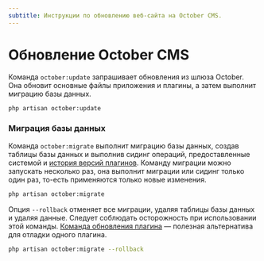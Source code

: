 ```yaml
---
subtitle: Инструкции по обновлению веб-сайта на October CMS.
---
```

# Обновление October CMS

Команда `october:update` запрашивает обновления из шлюза October. Она обновит основные файлы приложения и плагины, а затем выполнит миграцию базы данных.

```bash
php artisan october:update
```

<a id="oc-database-migration"></a>
### Миграция базы данных

Команда `october:migrate` выполнит миграцию базы данных, создав таблицы базы данных и выполнив сидинг операций, предоставленные системой и [история версий плагинов](../plugin/updates.md). Команду миграции можно запускать несколько раз, она выполнит миграции или сидинг только один раз, то-есть применяются только новые изменения.

```bash
php artisan october:migrate
```

Опция `--rollback` отменяет все миграции, удаляя таблицы базы данных и удаляя данные. Следует соблюдать осторожность при использовании этой команды. [Команда обновления плагина](../resources/installing-packages.md#oc-refresh-plugin) — полезная альтернатива для отладки одного плагина.

```bash
php artisan october:migrate --rollback
```
